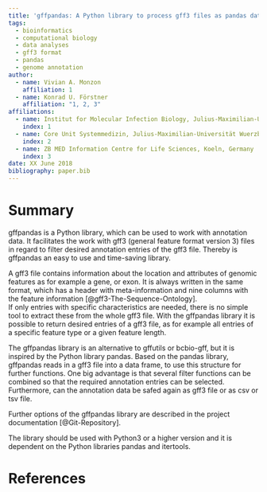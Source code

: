 ```yaml
---
title: 'gffpandas: A Python library to process gff3 files as pandas data frames'
tags:
  - bioinformatics
  - computational biology
  - data analyses
  - gff3 format
  - pandas
  - genome annotation
author:
  - name: Vivian A. Monzon
    affiliation: 1
  - name: Konrad U. Förstner
    affiliation: "1, 2, 3"
affiliations:
  - name: Institut for Molecular Infection Biology, Julius-Maximilian-Universität Wuerzburg, Wuerzburg, Germany
    index: 1
  - name: Core Unit Systemmedizin, Julius-Maximilian-Universität Wuerzburg, Wuerzburg, Germany
    index: 2
  - name: ZB MED Information Centre for Life Sciences, Koeln, Germany
    index: 3
date: XX June 2018
bibliography: paper.bib
---
```


# Summary

gffpandas is a Python library, which can be used to work with annotation data. It facilitates the work with gff3 (general feature format version 3) files in regard to filter desired annotation entries of the gff3 file. Thereby is gffpandas an easy to use and time-saving library.

A gff3 file contains information about the location and attributes of genomic features as for example a gene, or exon. It is always written in the same format, which has a header with meta-information and nine columns with the feature information  [@gff3-The-Sequence-Ontology].  
If only entries with specific characteristics are needed, there is no simple tool to extract these from the whole gff3 file. With the gffpandas library it is possible to return desired entries of a gff3 file, as for example all entries of a specific feature type or a given feature length.

The gffpandas library is an alternative to gffutils or bcbio-gff, but it is inspired by the Python library pandas. Based on the pandas library, gffpandas reads in a gff3 file into a data frame, to use this structure for further functions. One big advantage is that several filter functions can be combined so that the required annotation entries can be selected. Furthermore, can the annotation data be safed again as gff3 file or as csv or tsv file.

Further options of the gffpandas library are described in the project documentation [@Git-Repository].

The library should be used with Python3 or a higher version and it is dependent on the Python libraries pandas and itertools. 

# References

